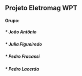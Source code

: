 ## Projeto Eletromag WPT

#### Grupo:
##### * João Antônio 
##### * Julia Figueiredo
##### * Pedro Fracassi
##### * Pedro Lacerda 
